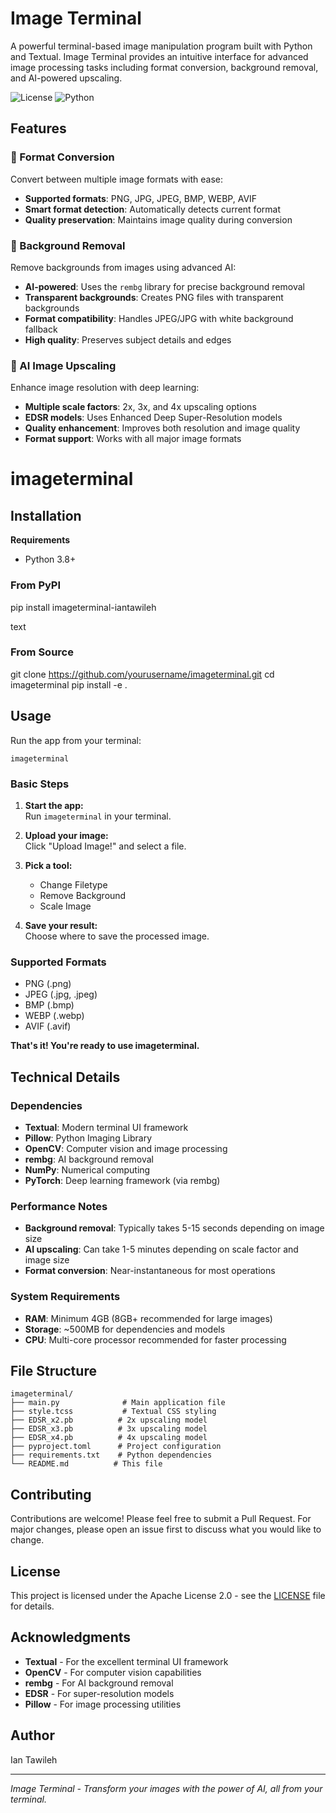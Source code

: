# Image Terminal

A powerful terminal-based image manipulation program built with Python and Textual. Image Terminal provides an intuitive interface for advanced image processing tasks including format conversion, background removal, and AI-powered upscaling.

![License](https://img.shields.io/badge/license-Apache--2.0-blue.svg)
![Python](https://img.shields.io/badge/python-3.8%2B-blue.svg)

## Features

### 🔄 Format Conversion
Convert between multiple image formats with ease:
- **Supported formats**: PNG, JPG, JPEG, BMP, WEBP, AVIF
- **Smart format detection**: Automatically detects current format
- **Quality preservation**: Maintains image quality during conversion

### 🎨 Background Removal
Remove backgrounds from images using advanced AI:
- **AI-powered**: Uses the `rembg` library for precise background removal
- **Transparent backgrounds**: Creates PNG files with transparent backgrounds
- **Format compatibility**: Handles JPEG/JPG with white background fallback
- **High quality**: Preserves subject details and edges

### 🚀 AI Image Upscaling
Enhance image resolution with deep learning:
- **Multiple scale factors**: 2x, 3x, and 4x upscaling options
- **EDSR models**: Uses Enhanced Deep Super-Resolution models
- **Quality enhancement**: Improves both resolution and image quality
- **Format support**: Works with all major image formats

# imageterminal

## Installation

**Requirements**  
- Python 3.8+

### From PyPI

pip install imageterminal-iantawileh

text

### From Source

git clone https://github.com/yourusername/imageterminal.git
cd imageterminal
pip install -e .


## Usage

Run the app from your terminal:
```
imageterminal
```

### Basic Steps

1. **Start the app:**  
   Run `imageterminal` in your terminal.

2. **Upload your image:**  
   Click "Upload Image!" and select a file.

3. **Pick a tool:**  
   - Change Filetype
   - Remove Background
   - Scale Image

4. **Save your result:**  
   Choose where to save the processed image.

### Supported Formats

- PNG (.png)
- JPEG (.jpg, .jpeg)
- BMP (.bmp)
- WEBP (.webp)
- AVIF (.avif)

**That's it! You're ready to use imageterminal.**

## Technical Details

### Dependencies
- **Textual**: Modern terminal UI framework
- **Pillow**: Python Imaging Library
- **OpenCV**: Computer vision and image processing
- **rembg**: AI background removal
- **NumPy**: Numerical computing
- **PyTorch**: Deep learning framework (via rembg)

### Performance Notes
- **Background removal**: Typically takes 5-15 seconds depending on image size
- **AI upscaling**: Can take 1-5 minutes depending on scale factor and image size
- **Format conversion**: Near-instantaneous for most operations

### System Requirements
- **RAM**: Minimum 4GB (8GB+ recommended for large images)
- **Storage**: ~500MB for dependencies and models
- **CPU**: Multi-core processor recommended for faster processing

## File Structure
```
imageterminal/
├── main.py              # Main application file
├── style.tcss           # Textual CSS styling
├── EDSR_x2.pb          # 2x upscaling model
├── EDSR_x3.pb          # 3x upscaling model
├── EDSR_x4.pb          # 4x upscaling model
├── pyproject.toml      # Project configuration
├── requirements.txt    # Python dependencies
└── README.md          # This file
```

## Contributing

Contributions are welcome! Please feel free to submit a Pull Request. For major changes, please open an issue first to discuss what you would like to change.

## License

This project is licensed under the Apache License 2.0 - see the [LICENSE](https://github.com/Iantaw/imageterminal/blob/main/LICENSE) file for details.

## Acknowledgments

- **Textual** - For the excellent terminal UI framework
- **OpenCV** - For computer vision capabilities
- **rembg** - For AI background removal
- **EDSR** - For super-resolution models
- **Pillow** - For image processing utilities

## Author

Ian Tawileh

---

*Image Terminal - Transform your images with the power of AI, all from your terminal.*